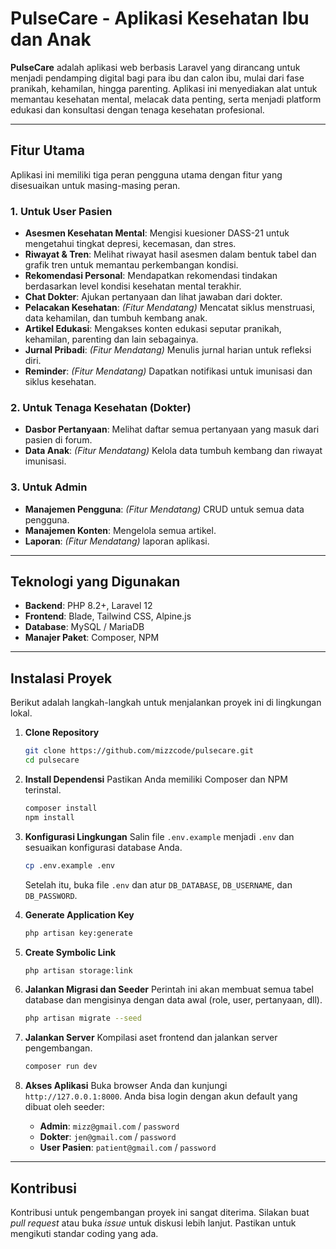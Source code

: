 # PulseCare - Aplikasi Kesehatan Ibu dan Anak

**PulseCare** adalah aplikasi web berbasis Laravel yang dirancang untuk menjadi pendamping digital bagi para ibu dan calon ibu, mulai dari fase pranikah, kehamilan, hingga parenting. Aplikasi ini menyediakan alat untuk memantau kesehatan mental, melacak data penting, serta menjadi platform edukasi dan konsultasi dengan tenaga kesehatan profesional.

---

## Fitur Utama

Aplikasi ini memiliki tiga peran pengguna utama dengan fitur yang disesuaikan untuk masing-masing peran.

### 1. Untuk User Pasien

* **Asesmen Kesehatan Mental**: Mengisi kuesioner DASS-21 untuk mengetahui tingkat depresi, kecemasan, dan stres.
* **Riwayat & Tren**: Melihat riwayat hasil asesmen dalam bentuk tabel dan grafik tren untuk memantau perkembangan kondisi.
* **Rekomendasi Personal**: Mendapatkan rekomendasi tindakan berdasarkan level kondisi kesehatan mental terakhir.
* **Chat Dokter**: Ajukan pertanyaan dan lihat jawaban dari dokter.
* **Pelacakan Kesehatan**: *(Fitur Mendatang)* Mencatat siklus menstruasi, data kehamilan, dan tumbuh kembang anak.
* **Artikel Edukasi**: Mengakses konten edukasi seputar pranikah, kehamilan, parenting dan lain sebagainya.
* **Jurnal Pribadi**: *(Fitur Mendatang)* Menulis jurnal harian untuk refleksi diri.
* **Reminder**: *(Fitur Mendatang)* Dapatkan notifikasi untuk imunisasi dan siklus kesehatan.

### 2. Untuk Tenaga Kesehatan (Dokter)

* **Dasbor Pertanyaan**: Melihat daftar semua pertanyaan yang masuk dari pasien di forum.
* **Data Anak**: *(Fitur Mendatang)* Kelola data tumbuh kembang dan riwayat imunisasi.


### 3. Untuk Admin

* **Manajemen Pengguna**: *(Fitur Mendatang)* CRUD untuk semua data pengguna.
* **Manajemen Konten**: Mengelola semua artikel.
* **Laporan**: *(Fitur Mendatang)* laporan aplikasi.

---

## Teknologi yang Digunakan

* **Backend**: PHP 8.2+, Laravel 12
* **Frontend**: Blade, Tailwind CSS, Alpine.js
* **Database**: MySQL / MariaDB
* **Manajer Paket**: Composer, NPM

---

## Instalasi Proyek

Berikut adalah langkah-langkah untuk menjalankan proyek ini di lingkungan lokal.

1.  **Clone Repository**
    ```bash
    git clone https://github.com/mizzcode/pulsecare.git
    cd pulsecare
    ```

2.  **Install Dependensi**
    Pastikan Anda memiliki Composer dan NPM terinstal.
    ```bash
    composer install
    npm install
    ```

3.  **Konfigurasi Lingkungan**
    Salin file `.env.example` menjadi `.env` dan sesuaikan konfigurasi database Anda.
    ```bash
    cp .env.example .env
    ```
    Setelah itu, buka file `.env` dan atur `DB_DATABASE`, `DB_USERNAME`, dan `DB_PASSWORD`.

4.  **Generate Application Key**
    ```bash
    php artisan key:generate
    ```
5.  **Create Symbolic Link**
    ```bash
    php artisan storage:link
    ```

6.  **Jalankan Migrasi dan Seeder**
    Perintah ini akan membuat semua tabel database dan mengisinya dengan data awal (role, user, pertanyaan, dll).
    ```bash
    php artisan migrate --seed
    ```

7.  **Jalankan Server**
    Kompilasi aset frontend dan jalankan server pengembangan.
    ```bash
    composer run dev
    ```
8.  **Akses Aplikasi**
    Buka browser Anda dan kunjungi `http://127.0.0.1:8000`. Anda bisa login dengan akun default yang dibuat oleh seeder:
    - **Admin**: `mizz@gmail.com` / `password`
    - **Dokter**: `jen@gmail.com` / `password`
    - **User Pasien**: `patient@gmail.com` / `password`

---

## Kontribusi

Kontribusi untuk pengembangan proyek ini sangat diterima. Silakan buat *pull request* atau buka *issue* untuk diskusi lebih lanjut. Pastikan untuk mengikuti standar coding yang ada.
